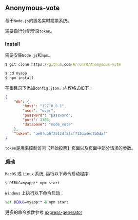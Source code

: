 ## Anonymous-vote

基于`Node.js`的匿名实时投票系统。

需要自行分配登录`token`。

### Install

需要安装`Node.js`和`npm`。

```cmd
$ git clone https://github.com/ArronYR/Anonymous-vote

$ cd myapp
$ npm install
```

在根目录下添加`config.json`，内容格式如下：
```json
{
    "db": {
        "host": "127.0.0.1",
        "user": "user",
        "password": "password",
        "port": 3306,
        "database": "node_vote"
    },
    "token": "ae0fdb6f2512df5fcf712da4ed7b5daf"
}
```

`token`是用来控制访问【开始投票】页面以及页面中部分请求的参数。

### 启动

`MacOS` 或 `Linux` 系统, 运行以下命令启动程序:
```cmd
$ DEBUG=myapp:* npm start
```

`Windows` 上执行以下命令启动：
```cmd
set DEBUG=myapp:* & npm start
```

更多的命令参数参考 [express-generator](http://expressjs.com/en/starter/generator.html)
